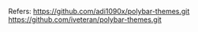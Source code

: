 Refers:
  https://github.com/adi1090x/polybar-themes.git
  https://github.com/iveteran/polybar-themes.git
